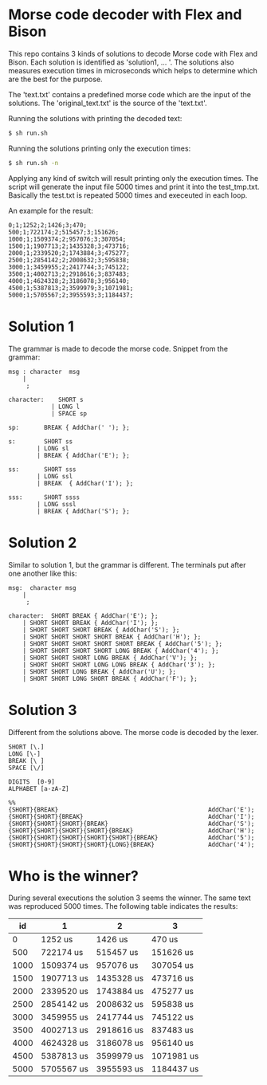 
# Morse code decoder with Flex and Bison

This repo contains 3 kinds of solutions to decode Morse code with Flex and Bison. Each solution is identified as 'solution1, ... '. The solutions also measures execution times in microseconds which helps to determine which are the best for the purpose.

The 'text.txt' contains a predefined morse code which are the input of the solutions. The 'original_text.txt' is the source of the 'text.txt'.

Running the solutions with printing the decoded text:
```sh
$ sh run.sh
```

Running the solutions printing only the execution times:
```sh
$ sh run.sh -n
```

Applying any kind of switch will result printing only the execution times.
The script will generate the input file 5000 times and print it into the test_tmp.txt. Basically the test.txt is repeated 5000 times and execeuted in each loop. 

An example for the result:
```
0;1;1252;2;1426;3;470;
500;1;722174;2;515457;3;151626;
1000;1;1509374;2;957076;3;307054;
1500;1;1907713;2;1435328;3;473716;
2000;1;2339520;2;1743884;3;475277;
2500;1;2854142;2;2008632;3;595838;
3000;1;3459955;2;2417744;3;745122;
3500;1;4002713;2;2918616;3;837483;
4000;1;4624328;2;3186078;3;956140;
4500;1;5387813;2;3599979;3;1071981;
5000;1;5705567;2;3955593;3;1184437;
```

# Solution 1

The grammar is made to decode the morse code. Snippet from the grammar:
```
msg : character  msg
    | 
     ;

character:    SHORT s 
            | LONG l
            | SPACE sp

sp:       BREAK { AddChar(' '); };

s:        SHORT ss
        | LONG sl
        | BREAK { AddChar('E'); };

ss:       SHORT sss 
        | LONG ssl
        | BREAK  { AddChar('I'); };

sss:      SHORT ssss 
        | LONG sssl
        | BREAK { AddChar('S'); };
```
# Solution 2
Similar to solution 1, but the grammar is different. The terminals put after one another like this:
```
msg:  character msg
    | 
     ;

character:  SHORT BREAK { AddChar('E'); }; 
    | SHORT SHORT BREAK { AddChar('I'); };
    | SHORT SHORT SHORT BREAK { AddChar('S'); };
    | SHORT SHORT SHORT SHORT BREAK { AddChar('H'); };
    | SHORT SHORT SHORT SHORT SHORT BREAK { AddChar('5'); };
    | SHORT SHORT SHORT SHORT LONG BREAK { AddChar('4'); };
    | SHORT SHORT SHORT LONG BREAK { AddChar('V'); };
    | SHORT SHORT SHORT LONG LONG BREAK { AddChar('3'); };
    | SHORT SHORT LONG BREAK { AddChar('U'); };
    | SHORT SHORT LONG SHORT BREAK { AddChar('F'); };
```

# Solution 3
Different from the solutions above. The morse code is decoded by the lexer. 
```
SHORT [\.]
LONG [\-]
BREAK [\ ]
SPACE [\/]

DIGITS  [0-9]
ALPHABET [a-zA-Z]

%%
{SHORT}{BREAK}                                          AddChar('E'); 
{SHORT}{SHORT}{BREAK}                                   AddChar('I'); 
{SHORT}{SHORT}{SHORT}{BREAK}                            AddChar('S'); 
{SHORT}{SHORT}{SHORT}{SHORT}{BREAK}                     AddChar('H'); 
{SHORT}{SHORT}{SHORT}{SHORT}{SHORT}{BREAK}              AddChar('5'); 
{SHORT}{SHORT}{SHORT}{SHORT}{LONG}{BREAK}               AddChar('4'); 
```

# Who is the winner?
During several executions the solution 3 seems the winner.  The same text was reproduced 5000 times. The following table indicates the results:

|id| 1 | 2 | 3 |
|--|---|---|---|
| 0| 1252 us | 1426 us | 470 us
| 500| 722174 us | 515457 us | 151626 us
| 1000| 1509374 us | 957076 us | 307054 us
| 1500| 1907713 us | 1435328 us | 473716 us
| 2000| 2339520 us | 1743884 us | 475277 us
| 2500| 2854142 us | 2008632 us | 595838 us
| 3000| 3459955 us | 2417744 us | 745122 us
| 3500| 4002713 us | 2918616 us | 837483 us
| 4000| 4624328 us | 3186078 us | 956140 us
| 4500| 5387813 us | 3599979 us | 1071981 us
| 5000| 5705567 us | 3955593 us | 1184437 us

    